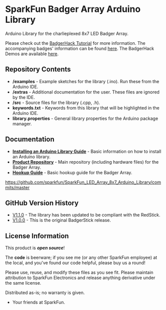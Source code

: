 SparkFun Badger Array Arduino Library
===============================================

Arduino Library for the charlieplexed 8x7 LED Badger Array. 

Please check out the [BadgerHack Tutorial](http://sfe.io/t349) for more information. 
The accompanying badges' information can be found [here](https://github.com/sparkfun/Interactive_Badges/tree/sxsw2015).
The BadgerHack Demos are available [here](https://github.com/sparkfun/BadgerHack_Demos).


Repository Contents
-------------------

* **/examples** - Example sketches for the library (.ino). Run these from the Arduino IDE. 
* **/extras** - Additional documentation for the user. These files are ignored by the IDE. 
* **/src** - Source files for the library (.cpp, .h).
* **keywords.txt** - Keywords from this library that will be highlighted in the Arduino IDE. 
* **library.properties** - General library properties for the Arduino package manager. 

Documentation
--------------

* **[Installing an Arduino Library Guide](https://learn.sparkfun.com/tutorials/installing-an-arduino-library)** - Basic information on how to install an Arduino library.
* **[Product Repository](https://github.com/sparkfun/BadgerArray)** - Main repository (including hardware files) for the Badger Array.
* **[Hookup Guide](https://learn.sparkfun.com/tutorials/badgerhack)** - Basic hookup guide for the Badger Array.

https://github.com/sparkfun/SparkFun_LED_Array_8x7_Arduino_Library/commits/master

GitHub Version History
---------------
* [V1.1.0](https://github.com/sparkfun/SparkFun_LED_Array_8x7_Arduino_Library/tree/V_1.1.0) - The library has been updated to be compliant with the RedStick.
* [V1.0.0](https://github.com/sparkfun/SparkFun_LED_Array_8x7_Arduino_Library/tree/V_1.0.0) - This is the original BadgerStick release.

License Information
-------------------

This product is _**open source**_! 

The **code** is beerware; if you see me (or any other SparkFun employee) at the local, and you've found our code helpful, please buy us a round!

Please use, reuse, and modify these files as you see fit. Please maintain attribution to SparkFun Electronics and release anything derivative under the same license.

Distributed as-is; no warranty is given.

- Your friends at SparkFun.


